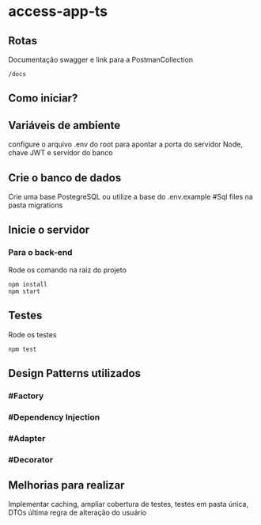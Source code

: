 # access-app-ts

## Rotas
Documentação swagger e link para a PostmanCollection
```
/docs
```


## Como iniciar?

## Variáveis de ambiente 
configure o arquivo .env do root para apontar a porta do servidor Node, chave JWT e servidor do banco

## Crie o banco de dados
Crie uma base PostegreSQL ou utilize a base do .env.example
#Sql files na pasta migrations

## Inicie o servidor
###  Para o back-end
Rode os comando na raiz do projeto
```
npm install
npm start
```

## Testes
Rode os testes
```
npm test
```

## Design Patterns utilizados
### #Factory
### #Dependency Injection
### #Adapter
### #Decorator

## Melhorias para realizar
Implementar caching, ampliar cobertura de testes, testes em pasta única, DTOs
última regra de alteração do usuário
